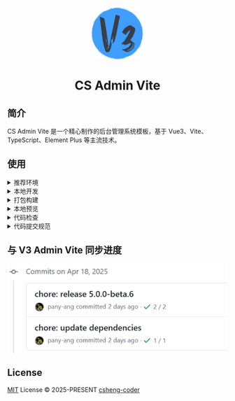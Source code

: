 <div align="center">
  <img alt="logo" width="120" height="120" src="./src/common/assets/images/layouts/logo.png">
  <h1>CS Admin Vite</h1>
</div>

## 简介

CS Admin Vite 是一个精心制作的后台管理系统模板，基于 Vue3、Vite、TypeScript、Element Plus 等主流技术。

## 使用

<details>
<summary>推荐环境</summary>

<br>

- `node` 20.x 或 22+
- `pnpm` 9.x 或 10+

</details>

<details>
<summary>本地开发</summary>

<br>

```bash
# 安装依赖
pnpm i

# 启动服务
pnpm dev
```

</details>

<details>
<summary>打包构建</summary>

<br>

```bash
# 打包构建预发布环境
pnpm build:staging

# 打包构建生产环境
pnpm build
```

</details>

<details>
<summary>本地预览</summary>

<br>

```bash
# 先执行打包构建命令生成 dist 目录后再执行以下预览命令
pnpm preview
```

</details>

<details>
<summary>代码检查</summary>

<br>

```bash
# 代码校验与格式化
pnpm lint
```

</details>

<details>
<summary>代码提交规范</summary>

<br>

`feat` 新功能

`fix` 修复错误

`perf` 性能优化

`refactor` 重构代码

`docs` 文档和注释

`types` 类型相关

`test` 单测相关

`ci` 持续集成、工作流

`revert` 撤销更改

`chore` 琐事（更新依赖、修改配置等）

</details>

## 与 V3 Admin Vite 同步进度

![progress](./src/common/assets/images/docs/progress.png)

## License

[MIT](./LICENSE) License © 2025-PRESENT [csheng-coder](https://github.com/csheng-coder)
